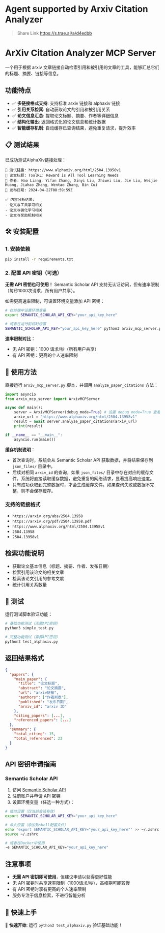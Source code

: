 # Agent supported by Arxiv Citation Analyzer

> Share Link https://s.trae.ai/a/d4edbb

# ArXiv Citation Analyzer MCP Server

一个用于根据 arxiv 文章链接自动检索引用和被引用的文章的工具，能够汇总它们的标题、摘要、链接等信息。

## 功能特点

- ✅ **多链接格式支持**: 支持标准 arxiv 链接和 alphaxiv 链接
- ✅ **引用关系检索**: 自动获取论文的引用和被引用关系
- ✅ **论文信息汇总**: 提取论文标题、摘要、作者等详细信息
- ✅ **结构化输出**: 返回格式化的论文信息和统计数据
- ✅ **智能缓存机制**: 自动缓存已查询结果，避免重复请求，提升效率

## 📋 测试结果

已成功测试AlphaXiv链接处理：

```
🔗 测试链接: https://www.alphaxiv.org/html/2504.13958v1
📄 论文标题: ToolRL: Reward is All Tool Learning Needs
👥 作者: Hao Liang, Yifan Zhang, Xinyi Liu, Zhiwei Liu, Jie Liu, Weijie Huang, Jiahao Zhang, Wentao Zhang, Bin Cui
📅 发布日期: 2024-04-22T08:59:59Z

✅ 内容分析结果:
- 论文与工具学习相关
- 论文与强化学习相关  
- 论文与奖励机制相关
```

## 🛠️ 安装配置

### 1. 安装依赖

```bash
pip install -r requirements.txt
```

### 2. 配置 API 密钥（可选）

**无需 API 密钥也可使用！** Semantic Scholar API 支持无认证访问，但有速率限制（每秒1000次请求，所有用户共享）。

如需更高速率限制，可设置环境变量添加 API 密钥：

```bash
# 在终端中设置环境变量
export SEMANTIC_SCHOLAR_API_KEY="your_api_key_here"

# 或者在运行前临时设置
SEMANTIC_SCHOLAR_API_KEY="your_api_key_here" python3 arxiv_mcp_server.py
```

**速率限制对比：**
- 无 API 密钥：1000 请求/秒（所有用户共享）
- 有 API 密钥：更高的个人速率限制

## 🎯 使用方法

直接运行 `arxiv_mcp_server.py` 脚本，并调用 `analyze_paper_citations` 方法：

```python
import asyncio
from arxiv_mcp_server import ArxivMCPServer

async def main():
    server = ArxivMCPServer(debug_mode=True) # 设置 debug_mode=True 查看详细日志
    arxiv_url = "https://www.alphaxiv.org/html/2504.13958v1"
    result = await server.analyze_paper_citations(arxiv_url)
    print(result)

if __name__ == "__main__":
    asyncio.run(main())
```

**缓存机制说明**：
- 首次查询时，系统会从 Semantic Scholar API 获取数据，并将结果保存到 `json_files/` 目录中。
- 后续对相同 `arxiv_id` 的查询，如果 `json_files/` 目录中存在对应的缓存文件，系统将直接读取缓存数据，避免重复的网络请求，显著提高响应速度。
- 只有成功获取到完整数据时，才会生成缓存文件。如果查询失败或数据不完整，则不会保存缓存。

### 支持的链接格式

- `https://arxiv.org/abs/2504.13958`
- `https://arxiv.org/pdf/2504.13958.pdf`
- `https://www.alphaxiv.org/html/2504.13958v1`
- `2504.13958`
- `2504.13958v1`

## 检索功能说明

- 获取论文基本信息（标题、摘要、作者、发布日期）
- 检索引用该论文的相关文章
- 检索该论文引用的参考文献
- 统计引用关系数量

## 🧪 测试

运行测试脚本验证功能：

```bash
# 基础功能测试（无需API密钥）
python3 simple_test.py

# 完整功能测试（需要API密钥）
python3 test_alphaxiv.py
```

## 返回结果格式

```json
{
  "papers": {
    "main_paper": {
      "title": "论文标题",
      "abstract": "论文摘要",
      "url": "arxiv链接",
      "authors": ["作者列表"],
      "published": "发布日期",
      "arxiv_id": "arxiv ID"
    },
    "citing_papers": [...],
    "referenced_papers": [...]
  },
  "summary": {
    "total_citing": 15,
    "total_referenced": 23
  }
}
```

## API 密钥申请指南

### Semantic Scholar API
1. 访问 [Semantic Scholar API](https://www.semanticscholar.org/product/api)
2. 注册账户并申请 API 密钥
3. 设置环境变量（任选一种方式）：

```bash
# 临时设置（仅当前会话有效）
export SEMANTIC_SCHOLAR_API_KEY="your_api_key_here"

# 永久设置（添加到shell配置文件）
echo 'export SEMANTIC_SCHOLAR_API_KEY="your_api_key_here"' >> ~/.zshrc
source ~/.zshrc

# 或者在Docker中使用
-e SEMANTIC_SCHOLAR_API_KEY="your_api_key_here"
```

## 注意事项

- **无需 API 密钥即可使用**，但建议申请以获得更好性能
- 无 API 密钥时共享速率限制（1000请求/秒），高峰期可能较慢
- 有 API 密钥时享有更高的个人速率限制
- 服务专注于信息检索，不进行智能分析


## 🚀 快速上手

🎯 **快速开始**: 运行 `python3 test_alphaxiv.py` 验证基础功能！